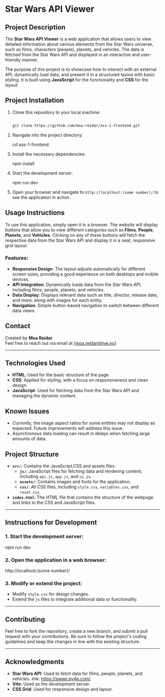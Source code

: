 
# Star Wars API Viewer

## Project Description

The **Star Wars API Viewer** is a web application that allows users to view detailed information about various elements from the Star Wars universe, such as films, characters (people), planets, and vehicles. The data is fetched from the Star Wars API and displayed in an interactive and user-friendly manner.

The purpose of this project is to showcase how to interact with an external API, dynamically load data, and present it in a structured layout with basic styling. It is built using **JavaScript** for the functionality and **CSS** for the layout.

## Project Installation

1. Clone this repository to your local machine:
   ```bash

   git clone https://github.com/moa-reidar/ass-1-frontend.git
   

2. Navigate into the project directory:

   cd ass-1-frontend
   

3. Install the necessary dependencies:
   
   npm install
   

4. Start the development server:

   npm run dev
   

5. Open your browser and navigate to `http://localhost:(some number)/` to see the application in action.

## Usage Instructions

To use this application, simply open it in a browser. The website will display buttons that allow you to view different categories such as **Films**, **People**, **Planets**, and **Vehicles**. Clicking on any of these buttons will fetch the respective data from the Star Wars API and display it in a neat, responsive grid layout.

### Features:
- **Responsive Design**: The layout adjusts automatically for different screen sizes, providing a good experience on both desktops and mobile devices.
- **API Integration**: Dynamically loads data from the Star Wars API, including films, people, planets, and vehicles.
- **Data Display**: Displays relevant data such as title, director, release date, and more, along with images for each entity.
- **Navigation**: Simple button-based navigation to switch between different data views.


## Contact

Created by **Moa Reidar**  
Feel free to reach out via email at [moa.reidar@live.no]

---

## Technologies Used
- **HTML**: Used for the basic structure of the page.
- **CSS**: Applied for styling, with a focus on responsiveness and clean design.
- **JavaScript**: Used for fetching data from the Star Wars API and managing the dynamic content.

## Known Issues
- Currently, the image aspect ratios for some entities may not display as expected. Future improvements will address this issue.
- Asynchronous data loading can result in delays when fetching large amounts of data.

## Project Structure

- **`src/`**: Contains the JavaScript,CSS and assets files.
    - **`js/`**: JavaScript files for fetching data and rendering content, including `api.js`, `app.js`, and `ui.js`.
    - **`assets/`**: Contains images and fonts for the application.
    - **`css/`**: All CSS files, including `style.css`, `variables.css`, and `reset.css`.
- **`index.html`**: The HTML file that contains the structure of the webpage and links to the CSS and JavaScript files.

---

## Instructions for Development

### 1. Start the development server:

npm run dev

### 2. Open the application in a web browser:

http://localhost:(some number)/


### 3. Modify or extend the project:
- Modify `style.css` for design changes.
- Extend the `js` files to integrate additional data or functionality.

---

## Contributing

Feel free to fork the repository, create a new branch, and submit a pull request with your contributions. Be sure to follow the project's coding guidelines and keep the changes in line with the existing structure.

---

## Acknowledgments

- **Star Wars API**: Used to fetch data for films, people, planets, and vehicles. link: https://swapi.py4e.com/ 
- **Vite**: Used as the development server.
- **CSS Grid**: Used for responsive design and layout.


